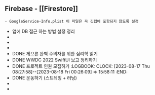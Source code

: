 ## Firebase - [[Firestore]]
	- GoogleService-Info.plist 이 파일은 꼭 깃헙에 포함되지 않도록 설정
- 앱에 DB 접근 하는 방법 설정 정리
-
-
-
- DONE 게으른 완벽 주의자를 위한 심리학 읽기
- DONE WWDC 2022 SwiftUI 보고 정리하기
- DONE 프로젝트 인원 모집하기
  :LOGBOOK:
  CLOCK: [2023-08-17 Thu 08:27:58]--[2023-08-18 Fri 00:26:09] =>  15:58:11
  :END:
- DONE 운동하기 (스트레칭 + 러닝)
-
-